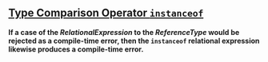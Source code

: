 ## [Type Comparison Operator `instanceof`](https://docs.oracle.com/javase/specs/jls/se8/html/jls-15.html#jls-15.20.2)

**If a case of the *RelationalExpression* to the *ReferenceType* would be rejected as a compile-time error, then the `instanceof` relational expression likewise produces a compile-time error.**

